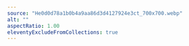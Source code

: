 ```yaml
---
source: "He0d0d78a1b0b4a9aa86d3d4127924e3ct_700x700.webp"
alt: ""
aspectRatio: 1.00
eleventyExcludeFromCollections: true
---
```

